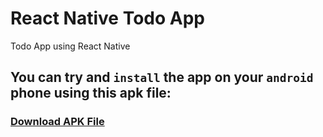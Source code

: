 # React Native Todo App
Todo App using React Native

## You can try and `install` the app on your `android` phone using this apk file:
### [Download APK File](https://drive.google.com/file/d/1QrZAuY0PvG_iiIHSZkTOUtmk6eeL5pmL/view?usp=sharing)
